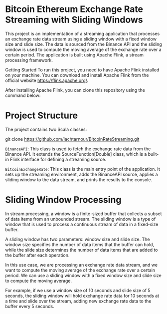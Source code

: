 # Bitcoin Ethereum Exchange Rate Streaming with Sliding Windows

This project is an implementation of a streaming application that processes an exchange rate data stream using a sliding window with a fixed window size and slide size. The data is sourced from the Binance API and the sliding window is used to compute the moving average of the exchange rate over a certain period. The application is built using Apache Flink, a stream processing framework.

Getting Started
To run this project, you need to have Apache Flink installed on your machine. You can download and install Apache Flink from the official website https://flink.apache.org/.

After installing Apache Flink, you can clone this repository using the command below:

# Project Structure
The project contains two Scala classes:

git clone https://github.com/lachtarnour/BitcoinRateStreaming.git


`BinanceAPI`: This class is used to fetch the exchange rate data from the Binance API. It extends the SourceFunction[Double] class, which is a built-in Flink interface for defining a streaming source.

`BitcoinExchangeRate`: This class is the main entry point of the application. It sets up the streaming environment, adds the BinanceAPI source, applies a sliding window to the data stream, and prints the results to the console.

# Sliding Window Processing
In stream processing, a window is a finite-sized buffer that collects a subset of data items from an unbounded stream. The sliding window is a type of window that is used to process a continuous stream of data in a fixed-size buffer.

A sliding window has two parameters: window size and slide size. The window size specifies the number of data items that the buffer can hold, while the slide size determines the number of data items that are added to the buffer after each operation.

In this use case, we are processing an exchange rate data stream, and we want to compute the moving average of the exchange rate over a certain period. We can use a sliding window with a fixed window size and slide size to compute the moving average.

For example, if we use a window size of 10 seconds and slide size of 5 seconds, the sliding window will hold exchange rate data for 10 seconds at a time and slide over the stream, adding new exchange rate data to the buffer every 5 seconds.